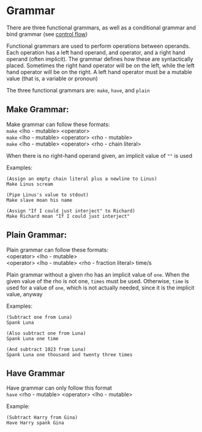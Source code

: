 # Grammar

There are three functional grammars, as well as a conditional grammar and bind
grammar (see [control flow](control%20flow.md))  

Functional grammars are used to perform operations between operands. Each
operation has a left hand operand, and operator, and a right hand operand
(often implicit). The grammar defines how these are syntactically placed.
Sometimes the right hand operator will be on the left, while the left hand
operator will be on the right. A left hand operator must be a mutable value
(that is, a variable or pronoun)

The three functional grammars are: `make`, `have`, and `plain`

## Make Grammar:

Make grammar can follow these formats:  
`make` \<lho - mutable\> \<operator\>  
`make` \<lho - mutable\> \<operator\> \<rho - mutable\>  
`make` \<lho - mutable\> \<operator\> \<rho - chain literal\>  

When there is no right-hand operand given, an implicit value of `""` is used

Examples:  

    (Assign an empty chain literal plus a newline to Linus)
    Make Linus scream
    
	(Pipe Linus's value to stdout)
	Make slave moan his name

	(Assign "If I could just interject" to Richard)
	Make Richard moan "If I could just interject"

## Plain Grammar:

Plain grammar can follow these formats:  
\<operator\> \<lho - mutable\>   
\<operator\> \<lho - mutable\> \<rho - fraction literal\> time/s  
  
Plain grammar without a given rho has an implicit value of `one`. When the given
value of the rho is not one, `times` must be used. Otherwise, `time` is used
for a value of `one`, which is not actually needed, since it is the implicit
value, anyway  

Examples:  

    (Subtract one from Luna)
	Spank Luna

	(Also subtract one from Luna)
	Spank Luna one time

	(And subtract 1023 from Luna)
    Spank Luna one thousand and twenty three times

## Have Grammar

Have grammar can only follow this format  
`have` \<rho - mutable\> \<operator\> \<lho - mutable\>  

Example:  

	(Subtract Harry from Gina)
    Have Harry spank Gina

